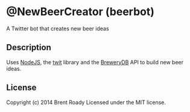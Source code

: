 ﻿# @NewBeerCreator (beerbot)

A Twitter bot that creates new beer ideas

## Description

Uses [NodeJS](http://nodejs.org/), the [twit](https://github.com/ttezel/twit) library and the [BreweryDB](http://www.brewerydb.com/) API to build new beer ideas. 

## License
Copyright (c) 2014 Brent Roady
Licensed under the MIT license.